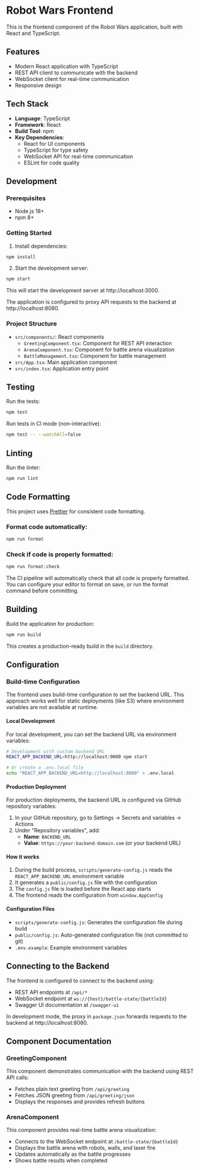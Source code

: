 # Robot Wars Frontend

This is the frontend component of the Robot Wars application, built with React and TypeScript.

## Features

- Modern React application with TypeScript
- REST API client to communicate with the backend
- WebSocket client for real-time communication
- Responsive design

## Tech Stack

- **Language**: TypeScript
- **Framework**: React
- **Build Tool**: npm
- **Key Dependencies**:
  - React for UI components
  - TypeScript for type safety
  - WebSocket API for real-time communication
  - ESLint for code quality

## Development

### Prerequisites

- Node.js 18+
- npm 8+

### Getting Started

1. Install dependencies:

```bash
npm install
```

2. Start the development server:

```bash
npm start
```

This will start the development server at http://localhost:3000.

The application is configured to proxy API requests to the backend at http://localhost:8080.

### Project Structure

- `src/components/`: React components
  - `GreetingComponent.tsx`: Component for REST API interaction
  - `ArenaComponent.tsx`: Component for battle arena visualization
  - `BattleManagement.tsx`: Component for battle management
- `src/App.tsx`: Main application component
- `src/index.tsx`: Application entry point

## Testing

Run the tests:

```bash
npm test
```

Run tests in CI mode (non-interactive):

```bash
npm test -- --watchAll=false
```

## Linting

Run the linter:

```bash
npm run lint
```

## Code Formatting

This project uses [Prettier](https://prettier.io/) for consistent code formatting.

### Format code automatically:

```bash
npm run format
```

### Check if code is properly formatted:

```bash
npm run format:check
```

The CI pipeline will automatically check that all code is properly formatted. You can configure your editor to format on save, or run the format command before committing.

## Building

Build the application for production:

```bash
npm run build
```

This creates a production-ready build in the `build` directory.


## Configuration

### Build-time Configuration

The frontend uses build-time configuration to set the backend URL. This approach works well for static deployments (like S3) where environment variables are not available at runtime.

#### Local Development

For local development, you can set the backend URL via environment variables:

```bash
# Development with custom backend URL
REACT_APP_BACKEND_URL=http://localhost:9080 npm start

# Or create a .env.local file
echo "REACT_APP_BACKEND_URL=http://localhost:8080" > .env.local
```

#### Production Deployment

For production deployments, the backend URL is configured via GitHub repository variables:

1. In your GitHub repository, go to Settings → Secrets and variables → Actions
2. Under "Repository variables", add:
   - **Name**: `BACKEND_URL`
   - **Value**: `https://your-backend-domain.com` (or your backend URL)

#### How it works

1. During the build process, `scripts/generate-config.js` reads the `REACT_APP_BACKEND_URL` environment variable
2. It generates a `public/config.js` file with the configuration
3. The `config.js` file is loaded before the React app starts
4. The frontend reads the configuration from `window.AppConfig`

#### Configuration Files

- `scripts/generate-config.js`: Generates the configuration file during build
- `public/config.js`: Auto-generated configuration file (not committed to git)
- `.env.example`: Example environment variables

## Connecting to the Backend

The frontend is configured to connect to the backend using:

- REST API endpoints at `/api/*`
- WebSocket endpoint at `ws://{host}/battle-state/{battleId}`
- Swagger UI documentation at `/swagger-ui`

In development mode, the proxy in `package.json` forwards requests to the backend at http://localhost:8080.

## Component Documentation

### GreetingComponent

This component demonstrates communication with the backend using REST API calls:

- Fetches plain text greeting from `/api/greeting`
- Fetches JSON greeting from `/api/greeting/json`
- Displays the responses and provides refresh buttons

### ArenaComponent

This component provides real-time battle arena visualization:

- Connects to the WebSocket endpoint at `/battle-state/{battleId}`
- Displays the battle arena with robots, walls, and laser fire
- Updates automatically as the battle progresses
- Shows battle results when completed
